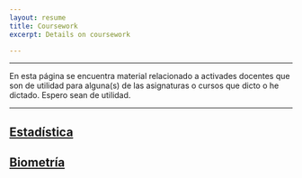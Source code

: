 ```yaml
---
layout: resume
title: Coursework
excerpt: Details on coursework

---
```


<style>H1{color:DarkRed;}</style>
<style>H2{color:Red;}</style>

--------

En esta página se encuentra material relacionado a 
 activades docentes que son de utilidad para alguna(s) de las asignaturas o cursos que dicto o he dictado. Espero sean de utilidad.
 
--------

## [Estadística](/statstuff.md)

## [Biometría](/biomfor.md)


